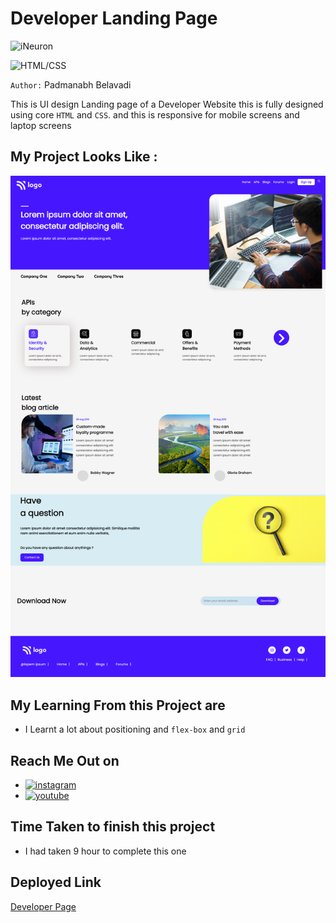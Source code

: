 # Developer Landing Page

![iNeuron](https://img.shields.io/badge/Hitesh%20Choudhary-iNeuron-green)

![HTML/CSS](https://img.shields.io/badge/HTML-CSS-blue)

`Author:` Padmanabh Belavadi

This is UI design Landing page of a Developer Website this is fully designed using core `HTML` and `CSS`.
and this is responsive for mobile screens and laptop screens

## My Project Looks Like :

![](./screenshot-9.png)

## My Learning From this Project are

- I Learnt a lot about positioning and `flex-box` and `grid`



## Reach Me Out on

- [![instagram](https://img.shields.io/badge/Instagram-0A66C2?style=for-the-badge&logo=instagram&logoColor=white)](https://www.instagram.com/legend_padmanabh/)
- [![youtube](https://img.shields.io/badge/YouTube-ff0000?style=for-the-badge&logo=youtube&logoColor=white)](https://www.youtube.com/channel/UCIqD5Ga3y4kogf2YMpfmD8g)


## Time Taken to finish this project

- I had taken 9 hour to complete this one


## Deployed Link
[Developer Page](https://developer-ui-page.netlify.app/)
